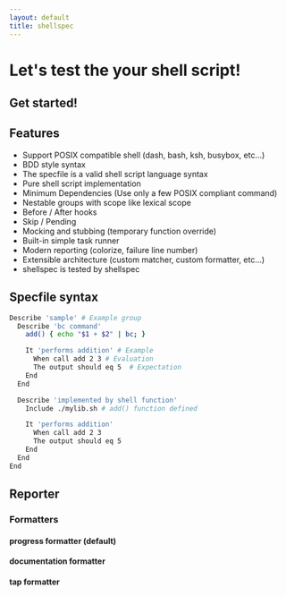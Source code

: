 ```yaml
---
layout: default
title: shellspec
---
```

# Let's test the your shell script!

## Get started!

<script src="https://asciinema.org/a/232161.js" id="asciicast-232161" async data-autoplay="true" data-cols="100" data-rows="25"></script>

## Features

* Support POSIX compatible shell (dash, bash, ksh, busybox, etc...)
* BDD style syntax
* The specfile is a valid shell script language syntax
* Pure shell script implementation
* Minimum Dependencies (Use only a few POSIX compliant command)
* Nestable groups with scope like lexical scope
* Before / After hooks
* Skip / Pending
* Mocking and stubbing (temporary function override)
* Built-in simple task runner
* Modern reporting (colorize, failure line number)
* Extensible architecture (custom matcher, custom formatter, etc...)
* shellspec is tested by shellspec

## Specfile syntax

```sh
Describe 'sample' # Example group
  Describe 'bc command'
    add() { echo "$1 + $2" | bc; }

    It 'performs addition' # Example
      When call add 2 3 # Evaluation
      The output should eq 5  # Expectation
    End
  End

  Describe 'implemented by shell function'
    Include ./mylib.sh # add() function defined

    It 'performs addition'
      When call add 2 3
      The output should eq 5
    End
  End
End
```

## Reporter

### Formatters

#### progress formatter (default)

<script src="https://asciinema.org/a/232403.js" id="asciicast-232403" async data-cols="100" data-rows="30"></script>

#### documentation formatter

<script src="https://asciinema.org/a/232401.js" id="asciicast-232401" async data-cols="100" data-rows="40"></script>

#### tap formatter

<script src="https://asciinema.org/a/232404.js" id="asciicast-232404" async data-cols="100" data-rows="12"></script>
